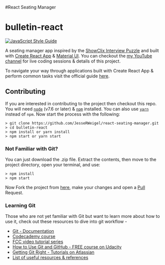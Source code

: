 #React Seating Manager

# bulletin-react
[![JavaScript Style Guide](https://img.shields.io/badge/code_style-standard-brightgreen.svg)](https://standardjs.com)

A seating manager app inspired by the [ShowClix Interview Puzzle](https://www.showclix.com/static/puzzle.html) and built with [Create React App](https://github.com/facebookincubator/create-react-app) & [Material UI](https://github.com/callemall/material-ui). You can checkout the [my YouTube channel](https://www.youtube.com/c/JesseWeigel29) for live coding sessions & details of this project.

To navigate your way through applications built with Create React App & perform common tasks visit the official guide [here](https://github.com/facebookincubator/create-react-app/blob/master/packages/react-scripts/template/README.md).

## Contributing
If you are interested in contributing to the project then checkout this repo. You will need <code>[node](https://nodejs.org/en/)</code> (v7.6 or later) & <code>[npm](https://www.npmjs.com/)</code> installed. You can also use <code>[yarn](https://yarnpkg.com/en/)</code> instead of <code>npm</code>. Now start the process with the following:
```
> git clone https://github.com/JesseRWeigel/react-seating-manager.git
> cd bulletin-react
> npm install or yarn install
> npm start or yarn start
```

### Not Familiar with Git?
You can just download the .zip file. Extract the contents, then move to the project directory, open your terminal, and use:
```
> npm install
> npm start
```
Now Fork the project from [here](https://github.com/JesseRWeigel/react-seating-manager), make your changes and open a [Pull](https://github.com/JesseRWeigel/react-seating-manager/pulls) Request.

### Learning Git
Those who are not yet familiar with Git but want to learn more about how to use it, check out these resources to dive into git workflow -
- [Git - Documentation](https://git-scm.com/doc)
- [Codecademy course](https://www.codecademy.com/learn/learn-git)
- [FCC video tutorial series](https://www.youtube.com/watch?v=vR-y_2zWrIE&list=PLWKjhJtqVAbkFiqHnNaxpOPhh9tSWMXIF)
- [How to Use Git and GitHub - FREE course on Udacity](https://www.udacity.com/course/how-to-use-git-and-github--ud775#)
- [Getting Git Right - Tutorials on Atlassian](https://www.atlassian.com/git)
- [List of useful resources & references](https://gist.github.com/eashish93/3eca6a90fef1ea6e586b7ec211ff72a5)